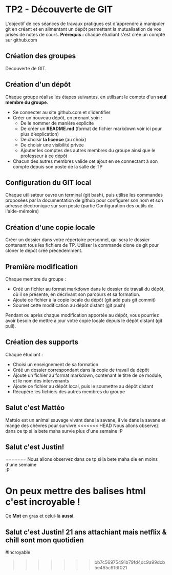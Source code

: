 # TP2 - Découverte de GIT
L'objectif de ces séances de travaux pratiques est d'apprendre à manipuler git en créant et en alimentant un dépôt permettant la mutualisation de vos prises de notes de cours.
**Prérequis :** chaque étudiant s'est créé un compte sur github.com

## Création des groupes
Découverte de GIT.

## Création d'un dépôt
Chaque groupe réalise les étapes suivantes, en utilisant le compte d'un **seul membre du groupe**.

- Se connecter au site github.com et s'identifier
- Créer un nouveau dépôt, en prenant soin :
  - De le nommer de manière explicite
  - De créer un **README.md** (format de fichier markdown voir ici pour plus d’explication)
  - De choisir **la licence** (au choix)
  - De choisir une visibilité privée
  - Ajouter les comptes des autres membres du groupe ainsi que le professeur à ce dépôt
- Chacun des autres membres valide cet ajout en se connectant à son compte depuis son poste de la salle de TP

## Configuration du GIT local
Chaque utilisateur ouvre un terminal (git bash), puis utilise les commandes proposées par la documentation de github pour configurer son nom et son adresse électronique sur son poste (partie Configuration des outils de l'aide-mémoire)

## Création d'une copie locale
Créer un dossier dans votre répertoire personnel, qui sera le dossier contenant tous les fichiers de TP. Utiliser la commande clone de git pour cloner le dépôt créé précédemment.

## Première modification
Chaque membre du groupe :
- Créé un fichier au format markdown dans le dossier de travail du dépôt, où il se présente, en décrivant son parcours et sa formation.
- Ajoute ce fichier à la copie locale du dépôt (git add puis git commit)
- Soumet cette modification au dépôt distant (git push)

Pendant ou après chaque modification apportée au dépôt, vous pourriez avoir besoin de mettre à jour votre copie locale depuis le dépôt distant (git pull).

## Création des supports
Chaque étudiant :
- Choisi un enseignement de sa formation
- Créé un dossier correspondant dans la copie de travail du dépôt
- Ajoute un fichier au format markdown, contenant le titre de ce module, et le nom des intervenants
- Ajoute ce fichier au dépôt local, puis le soumettre au dépôt distant
- Récupère les fichiers des autres membres du groupe

## Salut c'est Mattéo
Mattéo est un animal sauvage vivant dans la savane, il vie dans la savane et mange des chèvres pour survivre
<<<<<<< HEAD
Nous allons observez dans ce tp si la bete maha survie plus d'une semaine
:P
## Salut c'est Justin! 

=======
Nous allons observez dans ce tp si la bete maha die en moins d'une semaine <br>
:P
<h1> On peux mettre des balises html c'est incroyable !</h1>

<p>Ce <b> Mot</b> en gras et celui-l&#xE0; <strong>aussi</strong>.</p>

## Salut c'est Justin! 21 ans attachiant mais netflix & chill sont mon quotidien

#Incroyable
>>>>>>> bb7c56975491b79fd4dc9a99dcb5e485c916f021
